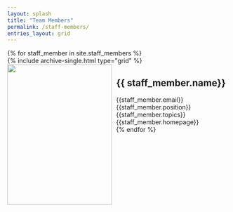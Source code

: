 ```yaml
---
layout: splash
title: "Team Members"
permalink: /staff-members/
entries_layout: grid
---
```


<div class="grid__item">
  {% for staff_member in site.staff_members %}
  <div class="staff_member">
    {% include archive-single.html type="grid" %}
    <div class="image">
    <img src = "{{site.baseurl}}/assets/members/{{staff_member.image}}" alt ="" width = "238px" height = "320px" style="float: left ;margin-right: 10px; margin-bottom: 10px;">
    </div>
    <h2>{{ staff_member.name}}</h2>
    {{staff_member.email}} <br/>
    {{staff_member.position}}<br/>
    {{staff_member.topics}} <br/>
    {{staff_member.homepage}} <br/>
    </div>
  {% endfor %} 
</div>

